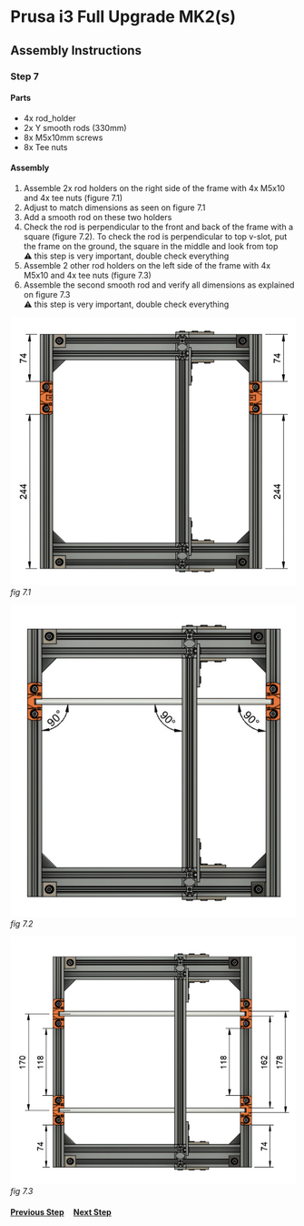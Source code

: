 # Prusa i3 Full Upgrade MK2(s)

## Assembly Instructions

### Step 7

#### Parts  

* 4x rod_holder
* 2x Y smooth rods (330mm)
* 8x M5x10mm screws
* 8x Tee nuts

#### Assembly

1. Assemble 2x rod holders on the right side of the frame with 4x M5x10 and 4x tee nuts (figure 7.1) 
1. Adjust to match dimensions as seen on figure 7.1
1. Add a smooth rod on these two holders
1. Check the rod is perpendicular to the front and back of the frame with a square (figure 7.2). To check the rod is perpendicular to top v-slot, put the frame on the ground, the square in the middle and look from top<br>
   :warning: this step is very important, double check everything
1. Assemble 2 other rod holders on the left side of the frame with 4x M5x10 and 4x tee nuts (figure 7.3)
1. Assemble the second smooth rod and verify all dimensions as explained on figure 7.3<br>
   :warning: this step is very important, double check everything



![](img/fig7.1.jpg)\
*fig 7.1*

![](img/fig7.2.jpg)\
*fig 7.2*

![](img/fig7.3.jpg)\
*fig 7.3*

#### [Previous Step](step06.md) &nbsp;&nbsp;&nbsp; [Next Step](step08.md)
